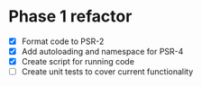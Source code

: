 # Phase 1 refactor
- [x] Format code to PSR-2
- [x] Add autoloading and namespace for PSR-4
- [x] Create script for running code
- [ ] Create unit tests to cover current functionality

